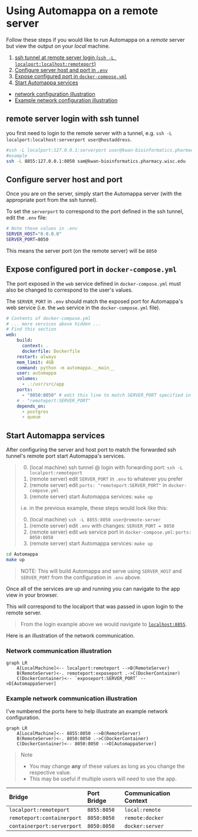 # Using Automappa on a remote server

Follow these steps if you would like to run Automappa on a *remote* server
but view the output on your *local* machine.

1. [ssh tunnel at remote server login (`ssh -L localport:localhost:remoteport`)](#remote-server-login-with-ssh-tunnel)
2. [Configure server host and port in `.env`](#configure-server-host-and-port)
3. [Expose configured port in `docker-compose.yml`](#expose-configured-port-in-docker-composeyml)
4. [Start Automappa services](#start-automappa-services)

- [network configuration illustration](#network-communication-illustration)
- [Example network configuration illustration](#example-network-communication-illustration)

## remote server login with ssh tunnel

you first need to login to the remote server with a tunnel, e.g. `ssh -L localport:localhost:serverport user@hostaddress`.

```bash
#ssh -L localport:127.0.0.1:serverport user@kwan-bioinformatics.pharmacy.wisc.edu
#example
ssh -L 8855:127.0.0.1:8050 sam@kwan-bioinformatics.pharmacy.wisc.edu
```

## Configure server host and port

Once you are on the server, simply start the Automappa server (with the appropriate port from the ssh tunnel).

To set the `serverport` to correspond to the port defined in the ssh tunnel, edit the `.env` file:

```bash
# Note these values in .env
SERVER_HOST="0.0.0.0"
SERVER_PORT=8050
```

This means the server port (on the remote server) will be `8050`

## Expose configured port in `docker-compose.yml`

The port exposed in the `web` service defined in `docker-compose.yml` must also be changed to correspond to the user's values.

The `SERVER_PORT` in `.env` should match the exposed port for Automappa's web service
(i.e. the `web` service in the `docker-compose.yml` file).

```yaml
# Contents of docker-compose.yml
# ... more services above hidden ...
# Find this section
web:
    build:
      context: .
      dockerfile: Dockerfile
    restart: always
    mem_limit: 4GB
    command: python -m automappa.__main__
    user: automappa
    volumes:
      - .:/usr/src/app
    ports:
      - "8050:8050" # edit this line to match SERVER_PORT specified in .env
    # - "remoteport:SERVER_PORT"
    depends_on:
      - postgres
      - queue
```

## Start Automappa services

After configuring the server and host port to match the forwarded ssh tunnel's remote port
start Automappa's services.

> 0. (local machine) ssh tunnel @ login with forwarding port: `ssh -L localport:remoteport`
> 1. (remote server) edit `SERVER_PORT` in `.env` to whatever you prefer
> 2. (remote server) edit `ports: "remoteport:SERVER_PORT"` in `docker-compose.yml`
> 3. (remote server) start Automappa services: `make up`
>
>i.e. in the previous example, these steps would look like this:
>
> 0. (local machine) `ssh -L 8855:8050 user@remote-server`
> 1. (remote server) edit `.env` with changes: `SERVER_PORT = 8050`
> 2. (remote server) edit `web` service port in `docker-compose.yml`: `ports: 8050:8050`
> 3. (remote server) start Automappa services: `make up`

```bash
cd Automappa
make up
```

>NOTE: This will build Automappa and serve using `SERVER_HOST` and `SERVER_PORT` from the configuration in `.env` above.

Once all of the services are up and running you can navigate to the app view in your browser.

This will correspond to the localport that was passed in upon login to the remote server.

> From the login example above we would navigate to [`localhost:8855`](https://localhost:8855).

Here is an illustration of the network communication.

### Network communication illustration

```mermaid
graph LR
    A[LocalMachine]<-- localport:remoteport -->B(RemoteServer)
    B(RemoteServer)<-. remoteport:exposeport .->C(DockerContainer)
    C(DockerContainer)<-- `exposeport:SERVER_PORT` -->D[AutomappaServer]
```

### Example network communication illustration

I've numbered the ports here to help illustrate an example network configuration.

```mermaid
graph LR
    A[LocalMachine]<-- 8855:8050 -->B(RemoteServer)
    B(RemoteServer)<-. 8050:8050 .->C(DockerContainer)
    C(DockerContainer)<-- 8050:8050 -->D[AutomappaServer]
```

> Note
>
> - You may change **any** of these values as long as you change the respective value.
> - This may be useful if multiple users will need to use the app.

| Bridge | Port Bridge | Communication Context |
| :------------- | :------------- | :------------- |
| `localport:remoteport` | `8855:8050` | `local:remote` |
| `remoteport:containerport` | `8050:8050` | `remote:docker` |
| `containerport:serverport` | `8050:8050` | `docker:server` |
